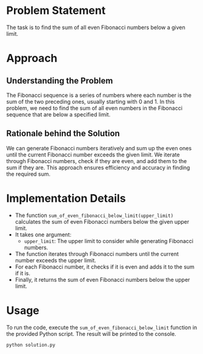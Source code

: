 # Problem Statement
The task is to find the sum of all even Fibonacci numbers below a given limit.

# Approach
## Understanding the Problem
The Fibonacci sequence is a series of numbers where each number is the sum of the two preceding ones, usually starting with 0 and 1. In this problem, we need to find the sum of all even numbers in the Fibonacci sequence that are below a specified limit.

## Rationale behind the Solution
We can generate Fibonacci numbers iteratively and sum up the even ones until the current Fibonacci number exceeds the given limit. We iterate through Fibonacci numbers, check if they are even, and add them to the sum if they are. This approach ensures efficiency and accuracy in finding the required sum.

# Implementation Details
- The function `sum_of_even_fibonacci_below_limit(upper_limit)` calculates the sum of even Fibonacci numbers below the given upper limit.
- It takes one argument:
  - `upper_limit`: The upper limit to consider while generating Fibonacci numbers.
- The function iterates through Fibonacci numbers until the current number exceeds the upper limit.
- For each Fibonacci number, it checks if it is even and adds it to the sum if it is.
- Finally, it returns the sum of even Fibonacci numbers below the upper limit.

# Usage
To run the code, execute the `sum_of_even_fibonacci_below_limit` function in the provided Python script. The result will be printed to the console.
```bash
python solution.py
```
